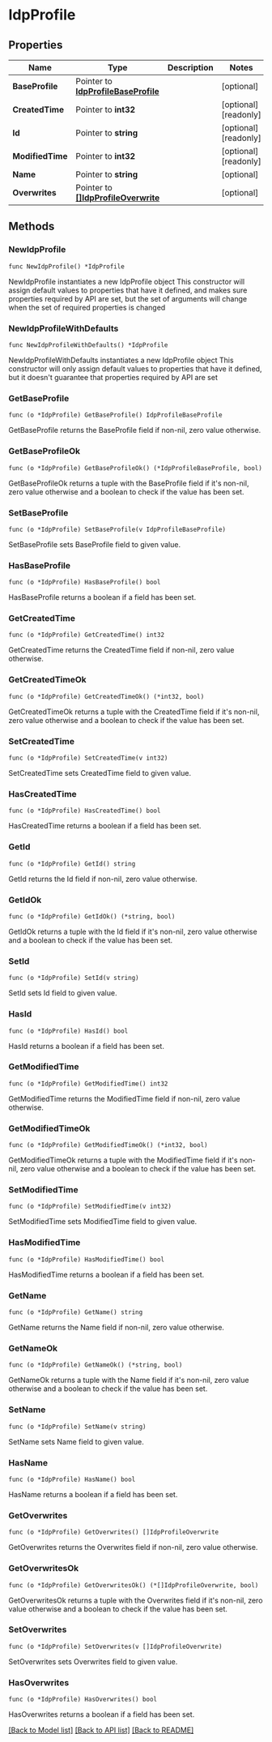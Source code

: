 # IdpProfile

## Properties

Name | Type | Description | Notes
------------ | ------------- | ------------- | -------------
**BaseProfile** | Pointer to [**IdpProfileBaseProfile**](IdpProfileBaseProfile.md) |  | [optional] 
**CreatedTime** | Pointer to **int32** |  | [optional] [readonly] 
**Id** | Pointer to **string** |  | [optional] [readonly] 
**ModifiedTime** | Pointer to **int32** |  | [optional] [readonly] 
**Name** | Pointer to **string** |  | [optional] 
**Overwrites** | Pointer to [**[]IdpProfileOverwrite**](IdpProfileOverwrite.md) |  | [optional] 

## Methods

### NewIdpProfile

`func NewIdpProfile() *IdpProfile`

NewIdpProfile instantiates a new IdpProfile object
This constructor will assign default values to properties that have it defined,
and makes sure properties required by API are set, but the set of arguments
will change when the set of required properties is changed

### NewIdpProfileWithDefaults

`func NewIdpProfileWithDefaults() *IdpProfile`

NewIdpProfileWithDefaults instantiates a new IdpProfile object
This constructor will only assign default values to properties that have it defined,
but it doesn't guarantee that properties required by API are set

### GetBaseProfile

`func (o *IdpProfile) GetBaseProfile() IdpProfileBaseProfile`

GetBaseProfile returns the BaseProfile field if non-nil, zero value otherwise.

### GetBaseProfileOk

`func (o *IdpProfile) GetBaseProfileOk() (*IdpProfileBaseProfile, bool)`

GetBaseProfileOk returns a tuple with the BaseProfile field if it's non-nil, zero value otherwise
and a boolean to check if the value has been set.

### SetBaseProfile

`func (o *IdpProfile) SetBaseProfile(v IdpProfileBaseProfile)`

SetBaseProfile sets BaseProfile field to given value.

### HasBaseProfile

`func (o *IdpProfile) HasBaseProfile() bool`

HasBaseProfile returns a boolean if a field has been set.

### GetCreatedTime

`func (o *IdpProfile) GetCreatedTime() int32`

GetCreatedTime returns the CreatedTime field if non-nil, zero value otherwise.

### GetCreatedTimeOk

`func (o *IdpProfile) GetCreatedTimeOk() (*int32, bool)`

GetCreatedTimeOk returns a tuple with the CreatedTime field if it's non-nil, zero value otherwise
and a boolean to check if the value has been set.

### SetCreatedTime

`func (o *IdpProfile) SetCreatedTime(v int32)`

SetCreatedTime sets CreatedTime field to given value.

### HasCreatedTime

`func (o *IdpProfile) HasCreatedTime() bool`

HasCreatedTime returns a boolean if a field has been set.

### GetId

`func (o *IdpProfile) GetId() string`

GetId returns the Id field if non-nil, zero value otherwise.

### GetIdOk

`func (o *IdpProfile) GetIdOk() (*string, bool)`

GetIdOk returns a tuple with the Id field if it's non-nil, zero value otherwise
and a boolean to check if the value has been set.

### SetId

`func (o *IdpProfile) SetId(v string)`

SetId sets Id field to given value.

### HasId

`func (o *IdpProfile) HasId() bool`

HasId returns a boolean if a field has been set.

### GetModifiedTime

`func (o *IdpProfile) GetModifiedTime() int32`

GetModifiedTime returns the ModifiedTime field if non-nil, zero value otherwise.

### GetModifiedTimeOk

`func (o *IdpProfile) GetModifiedTimeOk() (*int32, bool)`

GetModifiedTimeOk returns a tuple with the ModifiedTime field if it's non-nil, zero value otherwise
and a boolean to check if the value has been set.

### SetModifiedTime

`func (o *IdpProfile) SetModifiedTime(v int32)`

SetModifiedTime sets ModifiedTime field to given value.

### HasModifiedTime

`func (o *IdpProfile) HasModifiedTime() bool`

HasModifiedTime returns a boolean if a field has been set.

### GetName

`func (o *IdpProfile) GetName() string`

GetName returns the Name field if non-nil, zero value otherwise.

### GetNameOk

`func (o *IdpProfile) GetNameOk() (*string, bool)`

GetNameOk returns a tuple with the Name field if it's non-nil, zero value otherwise
and a boolean to check if the value has been set.

### SetName

`func (o *IdpProfile) SetName(v string)`

SetName sets Name field to given value.

### HasName

`func (o *IdpProfile) HasName() bool`

HasName returns a boolean if a field has been set.

### GetOverwrites

`func (o *IdpProfile) GetOverwrites() []IdpProfileOverwrite`

GetOverwrites returns the Overwrites field if non-nil, zero value otherwise.

### GetOverwritesOk

`func (o *IdpProfile) GetOverwritesOk() (*[]IdpProfileOverwrite, bool)`

GetOverwritesOk returns a tuple with the Overwrites field if it's non-nil, zero value otherwise
and a boolean to check if the value has been set.

### SetOverwrites

`func (o *IdpProfile) SetOverwrites(v []IdpProfileOverwrite)`

SetOverwrites sets Overwrites field to given value.

### HasOverwrites

`func (o *IdpProfile) HasOverwrites() bool`

HasOverwrites returns a boolean if a field has been set.


[[Back to Model list]](../README.md#documentation-for-models) [[Back to API list]](../README.md#documentation-for-api-endpoints) [[Back to README]](../README.md)


